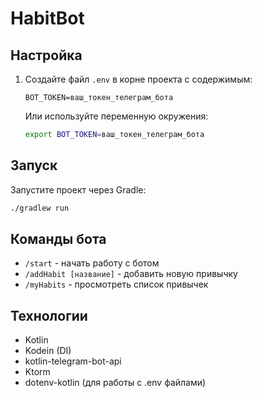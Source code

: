 # HabitBot

## Настройка

1. Создайте файл `.env` в корне проекта с содержимым:
   ```
   BOT_TOKEN=ваш_токен_телеграм_бота
   ```
   
   Или используйте переменную окружения:
   ```bash
   export BOT_TOKEN=ваш_токен_телеграм_бота
   ```

## Запуск

Запустите проект через Gradle:

```bash
./gradlew run
```

## Команды бота

- `/start` - начать работу с ботом
- `/addHabit [название]` - добавить новую привычку
- `/myHabits` - просмотреть список привычек

## Технологии

- Kotlin
- Kodein (DI)
- kotlin-telegram-bot-api
- Ktorm
- dotenv-kotlin (для работы с .env файлами) 